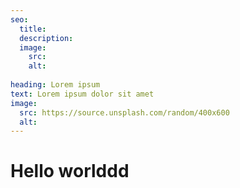 ```yaml
---
seo:
  title: 
  description: 
  image:
    src: 
    alt: 
    
heading: Lorem ipsum
text: Lorem ipsum dolor sit amet
image:
  src: https://source.unsplash.com/random/400x600
  alt: 
---
```


# Hello worlddd
